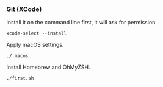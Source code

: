 ### Git (XCode)

Install it on the command line first, it will ask for permission.

```
xcode-select --install
```

Apply macOS settings.

```
./.macos
```

Install Homebrew and OhMyZSH.

```
./first.sh
```
